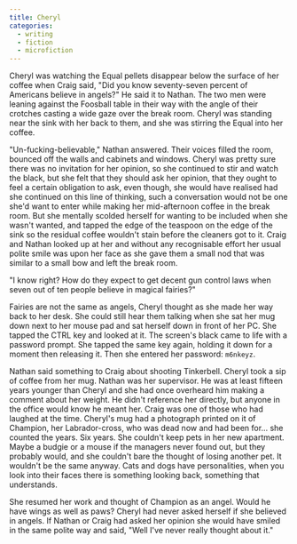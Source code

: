 ```yaml
---
title: Cheryl
categories:
  - writing
  - fiction
  - microfiction
---
```

Cheryl was watching the Equal pellets disappear below the surface of her coffee
when Craig said, "Did you know seventy-seven percent of Americans believe in
angels?" He said it to Nathan. The two men were leaning against the Foosball
table in their way with the angle of their crotches casting a wide gaze over
the break room. Cheryl was standing near the sink with her back to them, and
she was stirring the Equal into her coffee.

"Un-fucking-believable," Nathan answered. Their voices filled the room, bounced
off the walls and cabinets and windows. Cheryl was pretty sure there was no
invitation for her opinion, so she continued to stir and watch the black, but
she felt that they should ask her opinion, that they ought to feel a certain
obligation to ask, even though, she would have realised had she continued on
this line of thinking, such a conversation would not be one she'd want to enter
while making her mid-afternoon coffee in the break room. But she mentally
scolded herself for wanting to be included when she wasn't wanted, and tapped
the edge of the teaspoon on the edge of the sink so the residual coffee
wouldn't stain before the cleaners got to it. Craig and Nathan looked up at her
and without any recognisable effort her usual polite smile was upon her face as
she gave them a small nod that was similar to a small bow and left the break
room.

"I know right? How do they expect to get decent gun control laws when seven out
of ten people believe in magical fairies?"

Fairies are not the same as angels, Cheryl thought as she made her way back to
her desk. She could still hear them talking when she sat her mug down next to
her mouse pad and sat herself down in front of her PC. She tapped the CTRL key
and looked at it. The screen's black came to life with a password prompt. She
tapped the same key again, holding it down for a moment then releasing it. Then
she entered her password: `m6nkeyz`.

Nathan said something to Craig about shooting Tinkerbell. Cheryl took a sip of
coffee from her mug. Nathan was her supervisor. He was at least fifteen years
younger than Cheryl and she had once overheard him making a comment about her
weight. He didn't reference her directly, but anyone in the office would know
he meant her. Craig was one of those who had laughed at the time. Cheryl's mug
had a photograph printed on it of Champion, her Labrador-cross, who was dead
now and had been for... she counted the years. Six years. She couldn't keep
pets in her new apartment. Maybe a budgie or a mouse if the managers never
found out, but they probably would, and she couldn't bare the thought of losing
another pet. It wouldn't be the same anyway. Cats and dogs have personalities,
when you look into their faces there is something looking back, something that
understands.

She resumed her work and thought of Champion as an angel. Would he have wings
as well as paws? Cheryl had never asked herself if she believed in angels. If
Nathan or Craig had asked her opinion she would have smiled in the same polite
way and said, "Well I've never really thought about it."
